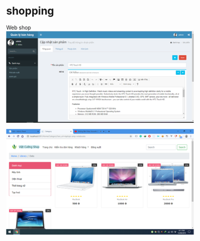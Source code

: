 # shopping
Web shop
![alt text](https://github.com/cuongtm93/shopping/blob/master/ShopBackend/Capture.PNG)

![alt text](https://github.com/cuongtm93/shopping/blob/master/ShopBackend/frontend.PNG)

